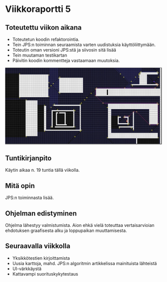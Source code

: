 # Viikkoraportti 5

## Toteutettu viikon aikana

- Toteutetun koodin refaktorointia.
- Tein JPS:n toiminnan seuraamista varten uudistuksia käyttöliittymään.
- Toteutin oman versioni JPS:stä ja siivosin sitä lisää
- Tein muutaman testikartan
- Päivitin koodin kommentteja vastaamaan muutoksia.

![graafinen toteutus](/dokumentaatio/viikko5kuva.jpg)

## Tuntikirjanpito

Käytin aikaa n. 19 tuntia tällä viikolla.

## Mitä opin

JPS:n toiminnasta lisää.

## Ohjelman edistyminen

Ohjelma lähestyy valmistumista. Aion ehkä vielä toteuttaa vertaisarvioian ehdotuksen graafisesta alku ja loppupaikan muuttamisesta.

## Seuraavalla viikkolla

- Yksikkötestien kirjoittamista
- Uusia karttoja, mahd. JPS:n algoritmin artikkelissa mainituista lähteistä
- UI-värkkäystä
- Kattavampi suorituskykytestaus
